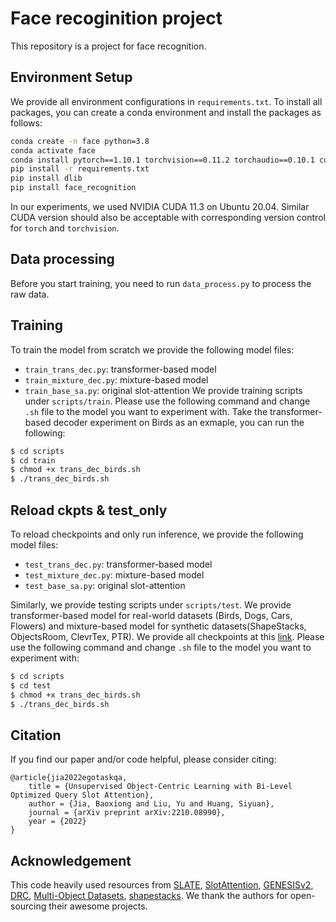 # Face recoginition project
This repository is a project for face recognition. 

## Environment Setup
We provide all environment configurations in ``requirements.txt``. To install all packages, you can create a conda environment and install the packages as follows: 
```bash
conda create -n face python=3.8
conda activate face
conda install pytorch==1.10.1 torchvision==0.11.2 torchaudio==0.10.1 cudatoolkit=11.3 -c pytorch -c conda-forge
pip install -r requirements.txt
pip install dlib
pip install face_recognition
```
In our experiments, we used NVIDIA CUDA 11.3 on Ubuntu 20.04. Similar CUDA version should also be acceptable with corresponding version control for ``torch`` and ``torchvision``.

## Data processing
Before you start training, you need to run ``data_process.py`` to process the raw data. 

## Training

To train the model from scratch we provide the following model files:
 - ``train_trans_dec.py``: transformer-based model
 - ``train_mixture_dec.py``: mixture-based model
 - ``train_base_sa.py``: original slot-attention
We provide training scripts under ```scripts/train```. Please use the following command and change ``.sh`` file to the model you want to experiment with. Take the transformer-based decoder experiment on Birds as an exmaple, you can run the following:
```bash
$ cd scripts
$ cd train
$ chmod +x trans_dec_birds.sh
$ ./trans_dec_birds.sh
```
## Reload ckpts & test_only

To reload checkpoints and only run inference, we provide the following model files:
 - ``test_trans_dec.py``: transformer-based model
 - ``test_mixture_dec.py``: mixture-based model
 - ``test_base_sa.py``: original slot-attention

Similarly, we provide testing scripts under ```scripts/test```. We provide transformer-based model for real-world datasets (Birds, Dogs, Cars, Flowers) 
and mixture-based model for synthetic datasets(ShapeStacks, ObjectsRoom, ClevrTex, PTR). We provide all checkpoints at this [link](https://drive.google.com/drive/folders/10LmK9JPWsSOcezqd6eLjuzn38VdwkBUf?usp=sharing). Please use the following command and change ``.sh`` file to the model you want to experiment with:
```bash
$ cd scripts
$ cd test
$ chmod +x trans_dec_birds.sh
$ ./trans_dec_birds.sh
```

## Citation
If you find our paper and/or code helpful, please consider citing:
```
@article{jia2022egotaskqa,
    title = {Unsupervised Object-Centric Learning with Bi-Level Optimized Query Slot Attention},
    author = {Jia, Baoxiong and Liu, Yu and Huang, Siyuan},
    journal = {arXiv preprint arXiv:2210.08990},
    year = {2022}
}
```

## Acknowledgement
This code heavily used resources from [SLATE](https://github.com/singhgautam/slate), [SlotAttention](https://github.com/untitled-ai/slot_attention), [GENESISv2](https://github.com/applied-ai-lab/genesis), [DRC](https://github.com/yuPeiyu98/DRC.git), [Multi-Object Datasets](https://github.com/deepmind/multi_object_datasets), [shapestacks](https://github.com/ogroth/shapestacks). We thank the authors for open-sourcing their awesome projects.
